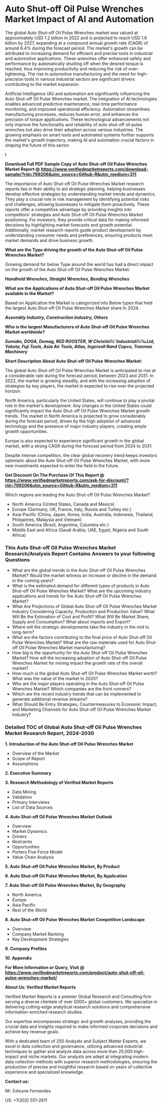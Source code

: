 <meta name="title" content="Global  Auto Shut-off Oil Pulse Wrenches Market Impact of AI and Automation"><meta name="description" content="  The global Auto Shut-off Oil Pulse Wrenches market was valued at approximately USD 1.2 billion in 2022 and is projected to reach USD 1.6 billion by 2027, expanding a"><meta name="title" content=" Auto Shut-off Oil Pulse Wrenches Market Size, Share, Scope, Trends, Growth, Opportunities, Analysis, Forecast"> <h1>Auto Shut-off Oil Pulse Wrenches Market Impact of AI and Automation</h1> <p>The global Auto Shut-off Oil Pulse Wrenches market was valued at approximately USD 1.2 billion in 2022 and is projected to reach USD 1.6 billion by 2027, expanding at a compound annual growth rate (CAGR) of around 6.4% during the forecast period. The market's growth can be attributed to increasing demand for efficient and precise tools in industrial and automotive applications. These wrenches offer enhanced safety and performance by automatically shutting off when the desired torque is reached, thus improving productivity and reducing the risk of over-tightening. The rise in automotive manufacturing and the need for high-precision tools in various industrial sectors are significant drivers contributing to the market expansion.</p> <p>Artificial Intelligence (AI) and automation are significantly influencing the Auto Shut-off Oil Pulse Wrenches market. The integration of AI technologies enables advanced predictive maintenance, real-time performance monitoring, and improved operational efficiency. Automation streamlines manufacturing processes, reduces human error, and enhances the precision of torque applications. These technological advancements not only improve the functionality and reliability of auto shut-off oil pulse wrenches but also drive their adoption across various industries. The growing emphasis on smart tools and automated systems further supports the market's growth trajectory, making AI and automation crucial factors in shaping the future of this sector.</p> t</p><p id="" class=""><strong>Download Full PDF Sample Copy of Auto Shut-off Oil Pulse Wrenches Market Report @ <a href="https://www.verifiedmarketreports.com/download-sample/?rid=799206&utm_source=Github-R&utm_medium=311" target="_blank">https://www.verifiedmarketreports.com/download-sample/?rid=799206&utm_source=Github-R&utm_medium=311</a></strong></p><p>The importance of&nbsp;Auto Shut-off Oil Pulse Wrenches Market research reports lies in their ability to aid strategic planning, helping businesses develop effective strategies by understanding market trends and dynamics. They play a crucial role in risk management by identifying potential risks and challenges, allowing businesses to mitigate them proactively. These reports offer a competitive advantage by providing insights into competitors' strategies and Auto Shut-off Oil Pulse Wrenches Market positioning. For investors, they provide critical data for making informed decisions by highlighting market forecasts and growth potential. Additionally, market research reports guide product development by understanding consumer needs and preferences, ensuring products meet market demands and drive business growth.</p><p><strong>What are the&nbsp;Type driving the growth of the Auto Shut-off Oil Pulse Wrenches Market?</strong></p><p id="" class="">Growing demand for below Type around the world has had a direct impact on the growth of the Auto Shut-off Oil Pulse Wrenches Market:</p><em><strong>Handheld Wrenches, Straight Wrenches, Bending Wrenches</strong></em></p><strong>What are the&nbsp;Applications&nbsp;of Auto Shut-off Oil Pulse Wrenches Market available in the Market?</strong></p><p id="" class="">Based on Application the Market is categorized into Below types that held the largest Auto Shut-off Oil Pulse Wrenches Market share In 2024.</p><em><strong>Assembly Industry, Construction Industry, Others</strong></em></p><strong>Who is the largest Manufacturers of Auto Shut-off Oil Pulse Wrenches Market worldwide?</strong></p><p><em><strong>Sumake, DOGA, Demag, RED ROOSTER, W Christieï¼ˆIndustrialï¼‰Ltd, Yokota, Fuji Tools, Asia Air Tools, Atlas, Ingersoll Rand Copco, Tranmax Machinery</strong></em></p><p id="" class=""><strong>Short Description About Auto Shut-off Oil Pulse Wrenches Market:</strong></p><p>The global Auto Shut-off Oil Pulse Wrenches Market is anticipated to rise at a considerable rate during the forecast period, between 2023 and 2031. In 2022, the market is growing steadily, and with the increasing adoption of strategies by key players, the market is expected to rise over the projected horizon.</p><p>North America, particularly the United States, will continue to play a pivotal role in the market's development. Any changes in the United States could significantly impact the Auto Shut-off Oil Pulse Wrenches Market growth trends. The market in North America is projected to grow considerably during the forecast period, driven by the high adoption of advanced technology and the presence of major industry players, creating ample growth opportunities.</p><p>Europe is also expected to experience significant growth in the global market, with a strong CAGR during the forecast period from 2024 to 2031.</p><p>Despite intense competition, the clear global recovery trend keeps investors optimistic about the Auto Shut-off Oil Pulse Wrenches Market, with more new investments expected to enter the field in the future.</p><p id="" class=""><strong>Get Discount On The Purchase Of This Report @ <a href="https://www.verifiedmarketreports.com/ask-for-discount/?rid=799206&utm_source=Github-R&utm_medium=311" target="_blank">https://www.verifiedmarketreports.com/ask-for-discount/?rid=799206&utm_source=Github-R&utm_medium=311</a></strong></p>Which regions are leading the Auto Shut-off Oil Pulse Wrenches Market?</p><ul><li>North America (United States, Canada and Mexico)</li><li>Europe (Germany, UK, France, Italy, Russia and Turkey etc.)</li><li>Asia-Pacific (China, Japan, Korea, India, Australia, Indonesia, Thailand, Philippines, Malaysia and Vietnam)</li><li>South America (Brazil, Argentina, Columbia etc.)</li><li>Middle East and Africa (Saudi Arabia, UAE, Egypt, Nigeria and South Africa)</li></ul><h3 id="" class="">This Auto Shut-off Oil Pulse Wrenches Market Research/Analysis Report Contains Answers to your following Questions</h3><ul><li>What are the global trends in the Auto Shut-off Oil Pulse Wrenches Market? Would the market witness an increase or decline in the demand in the coming years?</li><li>What is the estimated demand for different types of products in Auto Shut-off Oil Pulse Wrenches Market? What are the upcoming industry applications and trends for the Auto Shut-off Oil Pulse Wrenches Market?</li><li>What Are Projections of Global Auto Shut-off Oil Pulse Wrenches Market Industry Considering Capacity, Production and Production Value? What Will Be the Estimation of Cost and Profit? What Will Be Market Share, Supply and Consumption? What about imports and Export?</li><li>Where will the strategic developments take the industry in the mid to long-term?</li><li>What are the factors contributing to the final price of Auto Shut-off Oil Pulse Wrenches Market? What are the raw materials used for Auto Shut-off Oil Pulse Wrenches Market manufacturing?</li><li>How big is the opportunity for the Auto Shut-off Oil Pulse Wrenches Market? How will the increasing adoption of Auto Shut-off Oil Pulse Wrenches Market for mining impact the growth rate of the overall market?</li><li>How much is the global Auto Shut-off Oil Pulse Wrenches Market worth? What was the value of the market In 2020?</li><li>Who are the major players operating in the Auto Shut-off Oil Pulse Wrenches Market? Which companies are the front runners?</li><li>Which are the recent industry trends that can be implemented to generate additional revenue streams?</li><li>What Should Be Entry Strategies, Countermeasures to Economic Impact, and Marketing Channels for Auto Shut-off Oil Pulse Wrenches Market Industry?</li></ul><h3 id="" class="">Detailed TOC of Global Auto Shut-off Oil Pulse Wrenches Market Research Report, 2024-2030</h3><p id="" class=""><strong>1. Introduction of the Auto Shut-off Oil Pulse Wrenches Market</strong></p><ul><li>Overview of the Market</li><li>Scope of Report</li><li>Assumptions</li></ul><p id="" class=""><strong>2. Executive Summary</strong></p><p id="" class=""><strong>3. Research Methodology of Verified Market Reports</strong></p><ul><li>Data Mining</li><li>Validation</li><li>Primary Interviews</li><li>List of Data Sources</li></ul><p id="" class=""><strong>4. Auto Shut-off Oil Pulse Wrenches Market Outlook</strong></p><ul><li>Overview</li><li>Market Dynamics</li><li>Drivers</li><li>Restraints</li><li>Opportunities</li><li>Porters Five Force Model</li><li>Value Chain Analysis</li></ul><p id="" class=""><strong>5. Auto Shut-off Oil Pulse Wrenches Market, By Product</strong></p><p id="" class=""><strong>6. Auto Shut-off Oil Pulse Wrenches Market, By Application</strong></p><p id="" class=""><strong>7. Auto Shut-off Oil Pulse Wrenches Market, By Geography</strong></p><ul><li>North America</li><li>Europe</li><li>Asia Pacific</li><li>Rest of the World</li></ul><p id="" class=""><strong>8. Auto Shut-off Oil Pulse Wrenches Market Competitive Landscape</strong></p><ul><li>Overview</li><li>Company Market Ranking</li><li>Key Development Strategies</li></ul><p id="" class=""><strong>9. Company Profiles</strong></p><p id="" class=""><strong>10. Appendix</strong></p><p id="" class=""><strong>For More Information or Query, Visit @ <a href="https://www.verifiedmarketreports.com/product/auto-shut-off-oil-pulse-wrenches-market/" target="_blank">https://www.verifiedmarketreports.com/product/auto-shut-off-oil-pulse-wrenches-market/</a></strong></p><p id="" class=""><strong>About Us: Verified Market Reports</strong></p><p id="" class="">Verified Market Reports is a premier Global Research and Consulting firm serving a diverse clientele of over 5000+ global customers. We specialize in delivering cutting-edge analytical research solutions and comprehensive information-enriched research studies.</p><p id="" class="">Our expertise encompasses strategic and growth analyses, providing the crucial data and insights required to make informed corporate decisions and achieve key revenue goals.</p><p id="" class="">With a dedicated team of 250 Analysts and Subject Matter Experts, we excel in data collection and governance, utilizing advanced industrial techniques to gather and analyze data across more than 25,000 high-impact and niche markets. Our analysts are adept at integrating modern data collection methods with superior research methodologies, ensuring the production of precise and insightful research based on years of collective experience and specialized knowledge.</p><p id="" class=""><strong>Contact us:</strong></p><p id="" class="">Mr. Edwyne Fernandes</p><p id="" class="">US: +1(302) 551-2611</p>